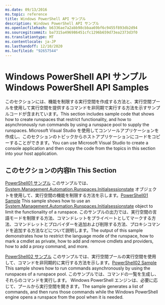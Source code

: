 ```yaml
---
ms.date: 09/13/2016
ms.topic: reference
title: Windows PowerShell API サンプル
description: Windows PowerShell API サンプル
ms.openlocfilehash: b6336ae7a2abb98cbbaa69bf6c9455f893db2d94
ms.sourcegitcommit: ba7315a496986451cfc1296b659d73ea2373d3f0
ms.translationtype: MT
ms.contentlocale: ja-JP
ms.lasthandoff: 12/10/2020
ms.locfileid: "92657544"
---
```

# <a name="windows-powershell-api-samples"></a><span data-ttu-id="8b2bf-103">Windows PowerShell API サンプル</span><span class="sxs-lookup"><span data-stu-id="8b2bf-103">Windows PowerShell API Samples</span></span>

<span data-ttu-id="8b2bf-104">このセクションには、機能を制限する実行空間を作成する方法と、実行空間プールを使用して実行空間を提供するコマンドを非同期で実行する方法を示すサンプルコードが含まれています。</span><span class="sxs-lookup"><span data-stu-id="8b2bf-104">This section includes sample code that shows how to create runspaces that restrict functionality, and how to asynchronously run commands by using a runspace pool to supply the runspaces.</span></span> <span data-ttu-id="8b2bf-105">Microsoft Visual Studio を使用してコンソールアプリケーションを作成し、このセクションのトピックからホストアプリケーションにコードをコピーすることができます。</span><span class="sxs-lookup"><span data-stu-id="8b2bf-105">You can use Microsoft Visual Studio to create a console application and then copy the code from the topics in this section into your host application.</span></span>

## <a name="in-this-section"></a><span data-ttu-id="8b2bf-106">このセクションの内容</span><span class="sxs-lookup"><span data-stu-id="8b2bf-106">In This Section</span></span>

<span data-ttu-id="8b2bf-107">[PowerShell01 サンプル](./windows-powershell01-sample.md) このサンプルでは、 [System.Management.Automation.Runspaces.Initialsessionstate](/dotnet/api/System.Management.Automation.Runspaces.InitialSessionState) オブジェクトを使用して、実行空間の機能を制限する方法を示します。</span><span class="sxs-lookup"><span data-stu-id="8b2bf-107">[PowerShell01 Sample](./windows-powershell01-sample.md) This sample shows how to use an [System.Management.Automation.Runspaces.Initialsessionstate](/dotnet/api/System.Management.Automation.Runspaces.InitialSessionState) object to limit the functionality of a runspace.</span></span> <span data-ttu-id="8b2bf-108">このサンプルの出力では、実行空間の言語モードを制限する方法、コマンドレットをプライベートとしてマークする方法、コマンドレットとプロバイダーを追加および削除する方法、プロキシコマンドを追加する方法などについて説明します。</span><span class="sxs-lookup"><span data-stu-id="8b2bf-108">The output of this sample demonstrates how to restrict the language mode of the runspace, how to mark a cmdlet as private, how to add and remove cmdlets and providers, how to add a proxy command, and more.</span></span>

<span data-ttu-id="8b2bf-109">[PowerShell02 サンプル](./windows-powershell02-sample.md) このサンプルでは、実行空間プールの実行空間を使用して、コマンドを非同期的に実行する方法を示します。</span><span class="sxs-lookup"><span data-stu-id="8b2bf-109">[PowerShell02 Sample](./windows-powershell02-sample.md) This sample shows how to run commands asynchronously by using the runspaces of a runspace pool.</span></span> <span data-ttu-id="8b2bf-110">このサンプルでは、コマンドの一覧を生成し、それらのコマンドを実行します。 Windows PowerShell エンジンは、必要に応じて、プールから実行空間を開きます。</span><span class="sxs-lookup"><span data-stu-id="8b2bf-110">The sample generates a list of commands, and then runs those commands while the Windows PowerShell engine opens a runspace from the pool when it is needed.</span></span>
